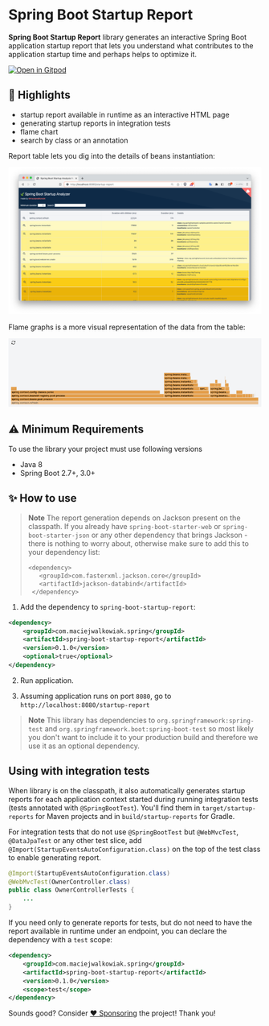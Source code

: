 # Spring Boot Startup Report

**Spring Boot Startup Report** library generates an interactive Spring Boot application startup report that lets you understand 
what contributes to the application startup time and perhaps helps to optimize it.

[![Open in Gitpod](https://gitpod.io/button/open-in-gitpod.svg)](https://gitpod.io/#https://github.com/maciejwalkowiak/spring-boot-startup-report)


## 🤩 Highlights

- startup report available in runtime as an interactive HTML page
- generating startup reports in integration tests
- flame chart
- search by class or an annotation

Report table lets you dig into the details of beans instantiation:

![Report](docs/images/table.png)

Flame graphs is a more visual representation of the data from the table:

![Report](docs/images/flamechart.png)

## ⚠️ Minimum Requirements

To use the library your project must use following versions

- Java 8
- Spring Boot 2.7+, 3.0+

## ✨ How to use

> **Note** 
> The report generation depends on Jackson present on the classpath. If you already have `spring-boot-starter-web` or `spring-boot-starter-json` or any other dependency that brings Jackson - there is nothing to worry about, otherwise make sure to add this to your dependency list:
> ```
> <dependency>
>    <groupId>com.fasterxml.jackson.core</groupId>
>    <artifactId>jackson-databind</artifactId>
>  </dependency>
> ```

1. Add the dependency to `spring-boot-startup-report`:

```xml
<dependency>
    <groupId>com.maciejwalkowiak.spring</groupId>
    <artifactId>spring-boot-startup-report</artifactId>
    <version>0.1.0</version>
    <optional>true</optional>
</dependency>
```

2. Run application.

3. Assuming application runs on port `8080`, go to `http://localhost:8080/startup-report`

> **Note**
> This library has dependencies to `org.springframework:spring-test` and `org.springframework.boot:spring-boot-test` so most likely you don't want to include it to your production build and therefore we use it as an optional dependency.

## Using with integration tests

When library is on the classpath, it also automatically generates startup reports for each application context started during running integration tests (tests annotated with `@SpringBootTest`). 
You'll find them in `target/startup-reports` for Maven projects and in `build/startup-reports` for Gradle.

For integration tests that do not use `@SpringBootTest` but `@WebMvcTest`, `@DataJpaTest` or any other test slice, add `@Import(StartupEventsAutoConfiguration.class)` on the top of the test class to enable generating report.

```java
@Import(StartupEventsAutoConfiguration.class)
@WebMvcTest(OwnerController.class)
public class OwnerControllerTests {
    ...
}
```

If you need only to generate reports for tests, but do not need to have the report available in runtime under an endpoint, you can declare the dependency with a `test` scope:

```xml
<dependency>
    <groupId>com.maciejwalkowiak.spring</groupId>
    <artifactId>spring-boot-startup-report</artifactId>
    <version>0.1.0</version>
    <scope>test</scope>
</dependency>
```

Sounds good? Consider [❤️ Sponsoring](https://github.com/sponsors/maciejwalkowiak) the project! Thank you!
